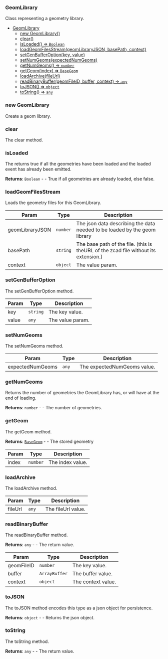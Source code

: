 <a name="GeomLibrary"></a>

### GeomLibrary
Class representing a geometry library.



* [GeomLibrary](#GeomLibrary)
    * [new GeomLibrary()](#new-GeomLibrary)
    * [clear()](#clear)
    * [isLoaded() ⇒ <code>Boolean</code>](#isLoaded)
    * [loadGeomFilesStream(geomLibraryJSON, basePath, context)](#loadGeomFilesStream)
    * [setGenBufferOption(key, value)](#setGenBufferOption)
    * [setNumGeoms(expectedNumGeoms)](#setNumGeoms)
    * [getNumGeoms() ⇒ <code>number</code>](#getNumGeoms)
    * [getGeom(index) ⇒ <code>BaseGeom</code>](#getGeom)
    * [loadArchive(fileUrl)](#loadArchive)
    * [readBinaryBuffer(geomFileID, buffer, context) ⇒ <code>any</code>](#readBinaryBuffer)
    * [toJSON() ⇒ <code>object</code>](#toJSON)
    * [toString() ⇒ <code>any</code>](#toString)

<a name="new_GeomLibrary_new"></a>

### new GeomLibrary
Create a geom library.

<a name="GeomLibrary+clear"></a>

### clear
The clear method.


<a name="GeomLibrary+isLoaded"></a>

### isLoaded
The returns true if all the geometries have been loaded and the loaded event has already been emitted.


**Returns**: <code>Boolean</code> - - True if all geometries are already loaded, else false.  
<a name="GeomLibrary+loadGeomFilesStream"></a>

### loadGeomFilesStream
Loads the geometry files for this GeomLibrary.



| Param | Type | Description |
| --- | --- | --- |
| geomLibraryJSON | <code>number</code> | The json data describing the data needed to be loaded by the geom library |
| basePath | <code>string</code> | The base path of the file. (this is theURL of the zcad file without its extension.) |
| context | <code>object</code> | The value param. |

<a name="GeomLibrary+setGenBufferOption"></a>

### setGenBufferOption
The setGenBufferOption method.



| Param | Type | Description |
| --- | --- | --- |
| key | <code>string</code> | The key value. |
| value | <code>any</code> | The value param. |

<a name="GeomLibrary+setNumGeoms"></a>

### setNumGeoms
The setNumGeoms method.



| Param | Type | Description |
| --- | --- | --- |
| expectedNumGeoms | <code>any</code> | The expectedNumGeoms value. |

<a name="GeomLibrary+getNumGeoms"></a>

### getNumGeoms
Returns the number of geometries the GeomLibrary has, or will have at the end of loading.


**Returns**: <code>number</code> - - The number of geometries.  
<a name="GeomLibrary+getGeom"></a>

### getGeom
The getGeom method.


**Returns**: <code>[BaseGeom](api/SceneTree\Geometry\BaseGeom.md)</code> - - The stored geometry  

| Param | Type | Description |
| --- | --- | --- |
| index | <code>number</code> | The index value. |

<a name="GeomLibrary+loadArchive"></a>

### loadArchive
The loadArchive method.



| Param | Type | Description |
| --- | --- | --- |
| fileUrl | <code>any</code> | The fileUrl value. |

<a name="GeomLibrary+readBinaryBuffer"></a>

### readBinaryBuffer
The readBinaryBuffer method.


**Returns**: <code>any</code> - - The return value.  

| Param | Type | Description |
| --- | --- | --- |
| geomFileID | <code>number</code> | The key value. |
| buffer | <code>ArrayBuffer</code> | The buffer value. |
| context | <code>object</code> | The context value. |

<a name="GeomLibrary+toJSON"></a>

### toJSON
The toJSON method encodes this type as a json object for persistence.


**Returns**: <code>object</code> - - Returns the json object.  
<a name="GeomLibrary+toString"></a>

### toString
The toString method.


**Returns**: <code>any</code> - - The return value.  
